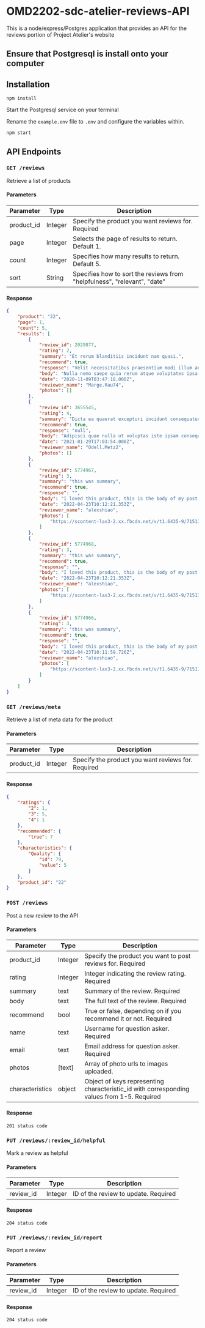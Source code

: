 # OMD2202-sdc-atelier-reviews-API
This is a node/express/Postgres application that provides an API for the reviews portion of Project Atelier's website

## Ensure that Postgresql is install onto your computer

## Installation

```
npm install
```

Start the Postgresql service on your terminal

Rename the `example.env` file to `.env` and configure the variables within.

```
npm start
```

## API Endpoints

### `GET /reviews`
Retrieve a list of products

#### Parameters
| Parameter | Type    | Description                                               |
|-----------|---------|-----------------------------------------------------------|
| product_id| Integer | Specify the product you want reviews for. Required
| page      | Integer | Selects the page of results to return. Default 1.         |
| count     | Integer | Specifies how many results to return. Default 5.|
| sort     | String | Specifies how to sort the reviews from "helpfulness", "relevant", "date"|
#### Response
```json
{
    "product": "22",
    "page": 1,
    "count": 5,
    "results": [
        {
            "review_id": 2029877,
            "rating": 2,
            "summary": "Et rerum blanditiis incidunt nam quasi.",
            "recommend": true,
            "response": "Velit necessitatibus praesentium modi illum animi amet expedita.",
            "body": "Nulla nemo saepe quia rerum atque voluptates ipsa eius assumenda. Delectus consequatur excepturi molestiae perspiciatis. Natus nihil nisi. Sit exercitationem numquam.",
            "date": "2020-11-09T03:47:18.000Z",
            "reviewer_name": "Marge.Rau74",
            "photos": []
        },
        {
            "review_id": 3655545,
            "rating": 4,
            "summary": "Dicta ea quaerat excepturi incidunt consequatur provident.",
            "recommend": true,
            "response": "null",
            "body": "Adipisci quae nulla ut voluptas iste ipsam consequatur quia ducimus. Ut a enim ipsa asperiores illum nihil et animi. Necessitatibus eveniet voluptatem id veritatis ratione non illo. Velit neque sit suscipit eligendi facere quis minus distinctio deserunt. Corrupti doloribus vero voluptatibus rem et eveniet quo.",
            "date": "2021-01-29T17:03:54.000Z",
            "reviewer_name": "Odell.Metz2",
            "photos": []
        },
        {
            "review_id": 5774967,
            "rating": 3,
            "summary": "this was summary",
            "recommend": true,
            "response": "",
            "body": "I loved this product, this is the body of my post request",
            "date": "2022-04-23T10:12:21.353Z",
            "reviewer_name": "alexshiao",
            "photos": [
                "https://scontent-lax3-2.xx.fbcdn.net/v/t1.6435-9/71511645_2565463433492684_7417716387742744576_n.jpg?_nc_cat=111&ccb=1-5&_nc_sid=a26aad&_nc_ohc=YuoDhsONPeQAX9on_u7&_nc_ht=scontent-lax3-2.xx&oh=00_AT_FJczUcX21OO2lUmbY3nwNRy1Xi2tOQ4tEGD7d4PRNTQ&oe=6288C24F"
            ]
        },
        {
            "review_id": 5774968,
            "rating": 3,
            "summary": "this was summary",
            "recommend": true,
            "response": "",
            "body": "I loved this product, this is the body of my post request",
            "date": "2022-04-23T10:12:21.353Z",
            "reviewer_name": "alexshiao",
            "photos": [
                "https://scontent-lax3-2.xx.fbcdn.net/v/t1.6435-9/71511645_2565463433492684_7417716387742744576_n.jpg?_nc_cat=111&ccb=1-5&_nc_sid=a26aad&_nc_ohc=YuoDhsONPeQAX9on_u7&_nc_ht=scontent-lax3-2.xx&oh=00_AT_FJczUcX21OO2lUmbY3nwNRy1Xi2tOQ4tEGD7d4PRNTQ&oe=6288C24F"
            ]
        },
        {
            "review_id": 5774966,
            "rating": 3,
            "summary": "this was summary",
            "recommend": true,
            "response": "",
            "body": "I loved this product, this is the body of my post request",
            "date": "2022-04-23T10:11:59.726Z",
            "reviewer_name": "alexshiao",
            "photos": [
                "https://scontent-lax3-2.xx.fbcdn.net/v/t1.6435-9/71511645_2565463433492684_7417716387742744576_n.jpg?_nc_cat=111&ccb=1-5&_nc_sid=a26aad&_nc_ohc=YuoDhsONPeQAX9on_u7&_nc_ht=scontent-lax3-2.xx&oh=00_AT_FJczUcX21OO2lUmbY3nwNRy1Xi2tOQ4tEGD7d4PRNTQ&oe=6288C24F"
            ]
        }
    ]
}
```
### `GET /reviews/meta`
Retrieve a list of meta data for the product

#### Parameters
| Parameter | Type    | Description                                               |
|-----------|---------|-----------------------------------------------------------|
| product_id| Integer | Specify the product you want reviews for. Required


#### Response
```json
{
    "ratings": {
        "2": 1,
        "3": 5,
        "4": 1
    },
    "recommended": {
        "true": 7
    },
    "characteristics": {
        "Quality": {
            "id": 79,
            "value": 5
        }
    },
    "product_id": "22"
}
```
### `POST /reviews`
Post a new review to the API

#### Parameters
| Parameter | Type    | Description                                               |
|-----------|---------|-----------------------------------------------------------|
| product_id| Integer | Specify the product you want to post reviews for. Required |
| rating| Integer | Integer indicating the review rating. Required |
| summary| text | Summary of the review. Required |
| body| text | The full text of the review. Required |
| recommend| bool | True or false, depending on if you recommend it or not. Required |
| name| text | Username for question asker. Required |
| email| text | Email address for question asker. Required |
| photos| [text] | Array of photo urls to images uploaded. |
| characteristics| object | Object of keys representing characteristic_id with corresponding values from 1-5. Required |



#### Response
```
201 status code
```
### `PUT /reviews/:review_id/helpful`
Mark a review as helpful

#### Parameters
| Parameter | Type    | Description                                               |
|-----------|---------|-----------------------------------------------------------|
| review_id| Integer | ID of the review to update. Required


#### Response
```
204 status code
```
### `PUT /reviews/:review_id/report`
Report a review

#### Parameters
| Parameter | Type    | Description                                               |
|-----------|---------|-----------------------------------------------------------|
| review_id| Integer | ID of the review to update. Required


#### Response
```
204 status code
```
